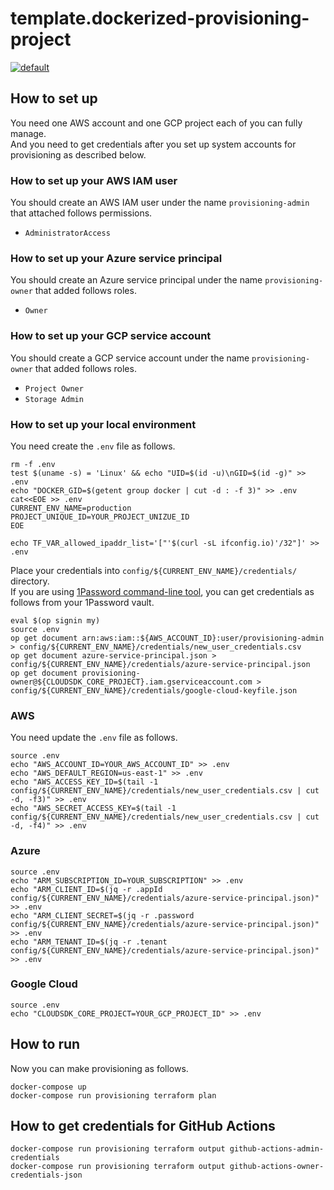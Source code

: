 # template.dockerized-provisioning-project

[![default](https://github.com/mazgi/template.dockerized-provisioning-project/workflows/default/badge.svg)](https://github.com/mazgi/template.dockerized-provisioning-project/actions?query=workflow%3Adefault)

## How to set up

You need one AWS account and one GCP project each of you can fully manage.  
And you need to get credentials after you set up system accounts for provisioning as described below.

### How to set up your AWS IAM user

You should create an AWS IAM user under the name `provisioning-admin` that attached follows permissions.

- `AdministratorAccess`

### How to set up your Azure service principal

You should create an Azure service principal under the name `provisioning-owner` that added follows roles.

- `Owner`

### How to set up your GCP service account

You should create a GCP service account under the name `provisioning-owner` that added follows roles.

- `Project Owner`
- `Storage Admin`

### How to set up your local environment

You need create the `.env` file as follows.

```shellsession
rm -f .env
test $(uname -s) = 'Linux' && echo "UID=$(id -u)\nGID=$(id -g)" >> .env
echo "DOCKER_GID=$(getent group docker | cut -d : -f 3)" >> .env
cat<<EOE >> .env
CURRENT_ENV_NAME=production
PROJECT_UNIQUE_ID=YOUR_PROJECT_UNIZUE_ID
EOE
```

```console
echo TF_VAR_allowed_ipaddr_list='["'$(curl -sL ifconfig.io)'/32"]' >> .env
```

Place your credentials into `config/${CURRENT_ENV_NAME}/credentials/` directory.  
If you are using [1Password command-line tool](https://1password.com/downloads/command-line/), you can get credentials as follows from your 1Password vault.

```shellsession
eval $(op signin my)
source .env
op get document arn:aws:iam::${AWS_ACCOUNT_ID}:user/provisioning-admin > config/${CURRENT_ENV_NAME}/credentials/new_user_credentials.csv
op get document azure-service-principal.json > config/${CURRENT_ENV_NAME}/credentials/azure-service-principal.json
op get document provisioning-owner@${CLOUDSDK_CORE_PROJECT}.iam.gserviceaccount.com > config/${CURRENT_ENV_NAME}/credentials/google-cloud-keyfile.json
```

### AWS

You need update the `.env` file as follows.

```shellsession
source .env
echo "AWS_ACCOUNT_ID=YOUR_AWS_ACCOUNT_ID" >> .env
echo "AWS_DEFAULT_REGION=us-east-1" >> .env
echo "AWS_ACCESS_KEY_ID=$(tail -1 config/${CURRENT_ENV_NAME}/credentials/new_user_credentials.csv | cut -d, -f3)" >> .env
echo "AWS_SECRET_ACCESS_KEY=$(tail -1 config/${CURRENT_ENV_NAME}/credentials/new_user_credentials.csv | cut -d, -f4)" >> .env
```

### Azure

```shellsession
source .env
echo "ARM_SUBSCRIPTION_ID=YOUR_SUBSCRIPTION" >> .env
echo "ARM_CLIENT_ID=$(jq -r .appId config/${CURRENT_ENV_NAME}/credentials/azure-service-principal.json)" >> .env
echo "ARM_CLIENT_SECRET=$(jq -r .password config/${CURRENT_ENV_NAME}/credentials/azure-service-principal.json)" >> .env
echo "ARM_TENANT_ID=$(jq -r .tenant config/${CURRENT_ENV_NAME}/credentials/azure-service-principal.json)" >> .env
```

### Google Cloud

```shellsession
source .env
echo "CLOUDSDK_CORE_PROJECT=YOUR_GCP_PROJECT_ID" >> .env
```

## How to run

Now you can make provisioning as follows.

```shellsession
docker-compose up
docker-compose run provisioning terraform plan
```

## How to get credentials for GitHub Actions

```shellsession
docker-compose run provisioning terraform output github-actions-admin-credentials
docker-compose run provisioning terraform output github-actions-owner-credentials-json
```

